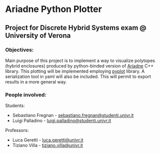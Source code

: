 # Ariadne Python Plotter

## Project for Discrete Hybrid Systems exam @ University of Verona

### Objectives:
Main purpose of this project is to implement a way to visualize polytopes (hybrid enclosures) produced by python-binded version of [Ariadne](https://github.com/ariadne-cps/ariadne) C++ library. This plotting will be implemented employing [pyplot](https://plotly.com/) library.
A serialization tool in yaml will also be included. This will permit to export results in a more general way.

### People involved:
Students:
- Sebastiano Fregnan - sebastiano.fregnan@studenti.univr.it
- Luigi Palladino - luigi.palladino@studenti.univr.it

Professors:
- Luca Geretti - luca.geretti@univr.it
- Tiziano Villa - tiziano.villa@univr.it

